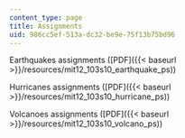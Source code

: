 ```yaml
---
content_type: page
title: Assignments
uid: 986cc5ef-513a-dc32-be9e-75f13b75bd96
---
```


Earthquakes assignments ([PDF]({{< baseurl >}}/resources/mit12_103s10_earthquake_ps))

Hurricanes assignments ([PDF]({{< baseurl >}}/resources/mit12_103s10_hurricane_ps))

Volcanoes assignments ([PDF]({{< baseurl >}}/resources/mit12_103s10_volcano_ps))